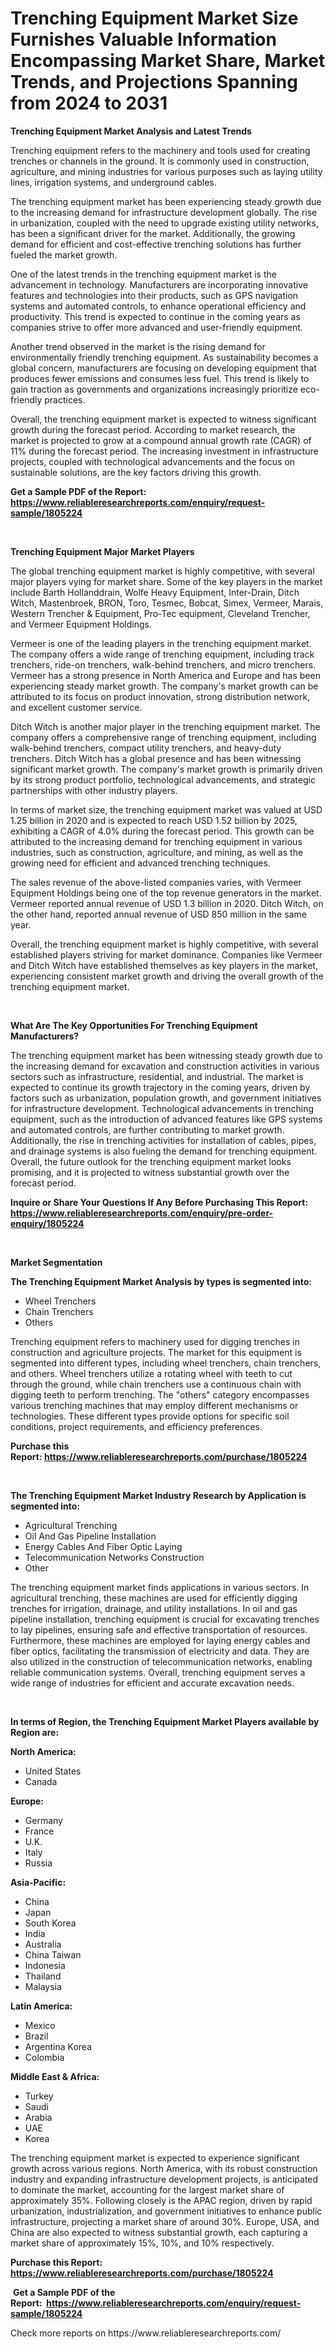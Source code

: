 <p><h1>Trenching Equipment Market Size Furnishes Valuable Information Encompassing Market Share, Market Trends, and Projections Spanning from 2024 to 2031</h1></p><p><strong>Trenching Equipment Market Analysis and Latest Trends</strong></p>
<p><p>Trenching equipment refers to the machinery and tools used for creating trenches or channels in the ground. It is commonly used in construction, agriculture, and mining industries for various purposes such as laying utility lines, irrigation systems, and underground cables.</p><p>The trenching equipment market has been experiencing steady growth due to the increasing demand for infrastructure development globally. The rise in urbanization, coupled with the need to upgrade existing utility networks, has been a significant driver for the market. Additionally, the growing demand for efficient and cost-effective trenching solutions has further fueled the market growth.</p><p>One of the latest trends in the trenching equipment market is the advancement in technology. Manufacturers are incorporating innovative features and technologies into their products, such as GPS navigation systems and automated controls, to enhance operational efficiency and productivity. This trend is expected to continue in the coming years as companies strive to offer more advanced and user-friendly equipment.</p><p>Another trend observed in the market is the rising demand for environmentally friendly trenching equipment. As sustainability becomes a global concern, manufacturers are focusing on developing equipment that produces fewer emissions and consumes less fuel. This trend is likely to gain traction as governments and organizations increasingly prioritize eco-friendly practices.</p><p>Overall, the trenching equipment market is expected to witness significant growth during the forecast period. According to market research, the market is projected to grow at a compound annual growth rate (CAGR) of 11% during the forecast period. The increasing investment in infrastructure projects, coupled with technological advancements and the focus on sustainable solutions, are the key factors driving this growth.</p></p>
<p><strong>Get a Sample PDF of the Report:&nbsp; <a href="https://www.reliableresearchreports.com/enquiry/request-sample/1805224">https://www.reliableresearchreports.com/enquiry/request-sample/1805224</a></strong></p>
<p>&nbsp;</p>
<p><strong>Trenching Equipment Major Market Players</strong></p>
<p><p>The global trenching equipment market is highly competitive, with several major players vying for market share. Some of the key players in the market include Barth Hollanddrain, Wolfe Heavy Equipment, Inter-Drain, Ditch Witch, Mastenbroek, BRON, Toro, Tesmec, Bobcat, Simex, Vermeer, Marais, Western Trencher & Equipment, Pro-Tec equipment, Cleveland Trencher, and Vermeer Equipment Holdings.</p><p>Vermeer is one of the leading players in the trenching equipment market. The company offers a wide range of trenching equipment, including track trenchers, ride-on trenchers, walk-behind trenchers, and micro trenchers. Vermeer has a strong presence in North America and Europe and has been experiencing steady market growth. The company's market growth can be attributed to its focus on product innovation, strong distribution network, and excellent customer service.</p><p>Ditch Witch is another major player in the trenching equipment market. The company offers a comprehensive range of trenching equipment, including walk-behind trenchers, compact utility trenchers, and heavy-duty trenchers. Ditch Witch has a global presence and has been witnessing significant market growth. The company's market growth is primarily driven by its strong product portfolio, technological advancements, and strategic partnerships with other industry players.</p><p>In terms of market size, the trenching equipment market was valued at USD 1.25 billion in 2020 and is expected to reach USD 1.52 billion by 2025, exhibiting a CAGR of 4.0% during the forecast period. This growth can be attributed to the increasing demand for trenching equipment in various industries, such as construction, agriculture, and mining, as well as the growing need for efficient and advanced trenching techniques.</p><p>The sales revenue of the above-listed companies varies, with Vermeer Equipment Holdings being one of the top revenue generators in the market. Vermeer reported annual revenue of USD 1.3 billion in 2020. Ditch Witch, on the other hand, reported annual revenue of USD 850 million in the same year.</p><p>Overall, the trenching equipment market is highly competitive, with several established players striving for market dominance. Companies like Vermeer and Ditch Witch have established themselves as key players in the market, experiencing consistent market growth and driving the overall growth of the trenching equipment market.</p></p>
<p>&nbsp;</p>
<p><strong>What Are The Key Opportunities For Trenching Equipment Manufacturers?</strong></p>
<p><p>The trenching equipment market has been witnessing steady growth due to the increasing demand for excavation and construction activities in various sectors such as infrastructure, residential, and industrial. The market is expected to continue its growth trajectory in the coming years, driven by factors such as urbanization, population growth, and government initiatives for infrastructure development. Technological advancements in trenching equipment, such as the introduction of advanced features like GPS systems and automated controls, are further contributing to market growth. Additionally, the rise in trenching activities for installation of cables, pipes, and drainage systems is also fueling the demand for trenching equipment. Overall, the future outlook for the trenching equipment market looks promising, and it is projected to witness substantial growth over the forecast period.</p></p>
<p><strong>Inquire or Share Your Questions If Any Before Purchasing This Report: <a href="https://www.reliableresearchreports.com/enquiry/pre-order-enquiry/1805224">https://www.reliableresearchreports.com/enquiry/pre-order-enquiry/1805224</a></strong></p>
<p>&nbsp;</p>
<p><strong>Market Segmentation</strong></p>
<p><strong>The Trenching Equipment Market Analysis by types is segmented into:</strong></p>
<p><ul><li>Wheel Trenchers</li><li>Chain Trenchers</li><li>Others</li></ul></p>
<p><p>Trenching equipment refers to machinery used for digging trenches in construction and agriculture projects. The market for this equipment is segmented into different types, including wheel trenchers, chain trenchers, and others. Wheel trenchers utilize a rotating wheel with teeth to cut through the ground, while chain trenchers use a continuous chain with digging teeth to perform trenching. The "others" category encompasses various trenching machines that may employ different mechanisms or technologies. These different types provide options for specific soil conditions, project requirements, and efficiency preferences.</p></p>
<p><strong>Purchase this Report:&nbsp;<a href="https://www.reliableresearchreports.com/purchase/1805224">https://www.reliableresearchreports.com/purchase/1805224</a></strong></p>
<p>&nbsp;</p>
<p><strong>The Trenching Equipment Market Industry Research by Application is segmented into:</strong></p>
<p><ul><li>Agricultural Trenching</li><li>Oil And Gas Pipeline Installation</li><li>Energy Cables And Fiber Optic Laying</li><li>Telecommunication Networks Construction</li><li>Other</li></ul></p>
<p><p>The trenching equipment market finds applications in various sectors. In agricultural trenching, these machines are used for efficiently digging trenches for irrigation, drainage, and utility installations. In oil and gas pipeline installation, trenching equipment is crucial for excavating trenches to lay pipelines, ensuring safe and effective transportation of resources. Furthermore, these machines are employed for laying energy cables and fiber optics, facilitating the transmission of electricity and data. They are also utilized in the construction of telecommunication networks, enabling reliable communication systems. Overall, trenching equipment serves a wide range of industries for efficient and accurate excavation needs.</p></p>
<p>&nbsp;</p>
<p><strong>In terms of Region, the Trenching Equipment Market Players available by Region are:</strong></p>
<p>
    <p> <strong> North America: </strong>
        <ul>
            <li>United States</li>
            <li>Canada</li>
        </ul>
        </p> 
    <p> <strong> Europe: </strong>
        <ul>
            <li>Germany</li>
            <li>France</li>
            <li>U.K.</li>
            <li>Italy</li>
            <li>Russia</li>
        </ul>
        </p> 
    <p> <strong> Asia-Pacific: </strong>
        <ul>
            <li>China</li>
            <li>Japan</li>
            <li>South Korea</li>
            <li>India</li>
            <li>Australia</li>
            <li>China Taiwan</li>
            <li>Indonesia</li>
            <li>Thailand</li>
            <li>Malaysia</li>
        </ul>
        </p> 
    <p> <strong> Latin America: </strong>
        <ul>
            <li>Mexico</li>
            <li>Brazil</li>
            <li>Argentina Korea</li>
            <li>Colombia</li>
        </ul>
        </p> 
    <p> <strong> Middle East & Africa: </strong>
        <ul>
            <li>Turkey</li>
            <li>Saudi</li>
            <li>Arabia</li>
            <li>UAE</li>
            <li>Korea</li>
        </ul>
    </p>
    </p>
<p><p>The trenching equipment market is expected to experience significant growth across various regions. North America, with its robust construction industry and expanding infrastructure development projects, is anticipated to dominate the market, accounting for the largest market share of approximately 35%. Following closely is the APAC region, driven by rapid urbanization, industrialization, and government initiatives to enhance public infrastructure, projecting a market share of around 30%. Europe, USA, and China are also expected to witness substantial growth, each capturing a market share of approximately 15%, 10%, and 10% respectively.</p></p>
<p><strong>Purchase this Report: <a href="https://www.reliableresearchreports.com/purchase/1805224">https://www.reliableresearchreports.com/purchase/1805224</a></strong></p>
<p>&nbsp;<strong>Get a Sample PDF of the Report:&nbsp;&nbsp;<a href="https://www.reliableresearchreports.com/enquiry/request-sample/1805224">https://www.reliableresearchreports.com/enquiry/request-sample/1805224</a></strong></p>
<p><strong></strong></p>
<p>Check more reports on https://www.reliableresearchreports.com/</p>